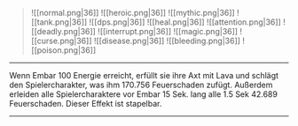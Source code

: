 > ![[normal.png|36]] ![[heroic.png|36]] ![[mythic.png|36]]
> ![[tank.png|36]] ![[dps.png|36]] ![[heal.png|36]]
> ![[attention.png|36]] ![[deadly.png|36]] ![[interrupt.png|36]]
> ![[magic.png|36]] ![[curse.png|36]] ![[disease.png|36]] ![[bleeding.png|36]] ![[poison.png|36]] 

***
Wenn Embar 100 Energie erreicht, erfüllt sie ihre Axt mit Lava und schlägt den Spielercharakter, was ihm 170.756 Feuerschaden zufügt. Außerdem erleiden alle Spielercharaktere vor Embar 15 Sek. lang alle 1.5 Sek 42.689 Feuerschaden. Dieser Effekt ist stapelbar.



***